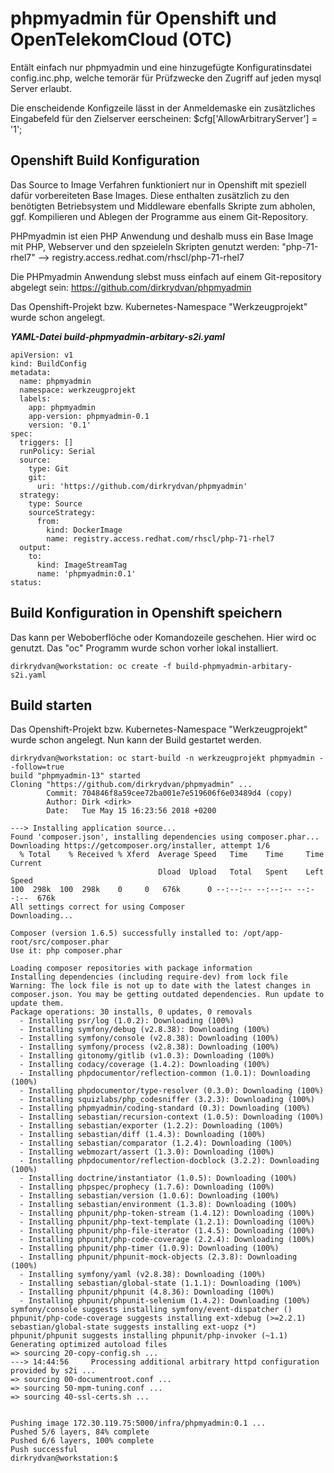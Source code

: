 # phpmyadmin für Openshift und OpenTelekomCloud (OTC)

Entält einfach nur phpmyadmin und eine hinzugefügte Konfiguratinsdatei config.inc.php,
welche temorär für Prüfzwecke den Zugriff auf jeden mysql Server erlaubt.

Die enscheidende Konfigzeile lässt in der Anmeldemaske ein zusätzliches Eingabefeld für den Zielserver eerscheinen:
$cfg['AllowArbitraryServer'] = '1';

## Openshift Build Konfiguration
Das Source to Image Verfahren funktioniert nur in Openshift mit speziell dafür vorbereiteten Base Images.
Diese enthalten zusätzlich zu den benötigten Betriebsystem und Middleware ebenfalls Skripte zum abholen, ggf. Kompilieren und Ablegen der Programme aus einem Git-Repository.

PHPmyadmin ist eien PHP Anwendung und deshalb muss ein Base Image mit PHP, Webserver und den spzeieleln Skripten genutzt werden:
"php-71-rhel7" --> registry.access.redhat.com/rhscl/php-71-rhel7

Die PHPmyadmin Anwendung slebst muss einfach auf einem Git-repository abgelegt sein:
https://github.com/dirkrydvan/phpmyadmin

Das Openshift-Projekt bzw. Kubernetes-Namespace "Werkzeugprojekt" wurde schon angelegt.


___YAML-Datei build-phpmyadmin-arbitary-s2i.yaml___
```
apiVersion: v1
kind: BuildConfig
metadata:
  name: phpmyadmin
  namespace: werkzeugprojekt
  labels:
    app: phpmyadmin
    app-version: phpmyadmin-0.1
    version: '0.1'
spec:
  triggers: []
  runPolicy: Serial
  source:
    type: Git
    git:
      uri: 'https://github.com/dirkrydvan/phpmyadmin'
  strategy:
    type: Source
    sourceStrategy:
      from:
        kind: DockerImage
        name: registry.access.redhat.com/rhscl/php-71-rhel7
  output:
    to:
      kind: ImageStreamTag
      name: 'phpmyadmin:0.1'
status:
```

## Build Konfiguration in Openshift speichern

Das kann per Weboberflöche oder Komandozeile geschehen. 
Hier wird oc genutzt. Das "oc" Programm wurde schon vorher lokal installiert.

```
dirkrydvan@workstation: oc create -f build-phpmyadmin-arbitary-s2i.yaml
```

## Build starten

Das Openshift-Projekt bzw. Kubernetes-Namespace "Werkzeugprojekt" wurde schon angelegt.
Nun kann der Build gestartet werden. 

```
dirkrydvan@workstation: oc start-build -n werkzeugprojekt phpmyadmin --follow=true
build "phpmyadmin-13" started
Cloning "https://github.com/dirkrydvan/phpmyadmin" ...
        Commit: 704846f8a59cee72ba001e7e519606f6e03489d4 (copy)
        Author: Dirk <dirk>
        Date:   Tue May 15 16:23:56 2018 +0200

---> Installing application source...
Found 'composer.json', installing dependencies using composer.phar...
Downloading https://getcomposer.org/installer, attempt 1/6
  % Total    % Received % Xferd  Average Speed   Time    Time     Time  Current
                                 Dload  Upload   Total   Spent    Left  Speed
100  298k  100  298k    0     0   676k      0 --:--:-- --:--:-- --:--:--  676k
All settings correct for using Composer
Downloading...

Composer (version 1.6.5) successfully installed to: /opt/app-root/src/composer.phar
Use it: php composer.phar

Loading composer repositories with package information
Installing dependencies (including require-dev) from lock file
Warning: The lock file is not up to date with the latest changes in composer.json. You may be getting outdated dependencies. Run update to update them.
Package operations: 30 installs, 0 updates, 0 removals
  - Installing psr/log (1.0.2): Downloading (100%)
  - Installing symfony/debug (v2.8.38): Downloading (100%)
  - Installing symfony/console (v2.8.38): Downloading (100%)
  - Installing symfony/process (v2.8.38): Downloading (100%)
  - Installing gitonomy/gitlib (v1.0.3): Downloading (100%)
  - Installing codacy/coverage (1.4.2): Downloading (100%)
  - Installing phpdocumentor/reflection-common (1.0.1): Downloading (100%)
  - Installing phpdocumentor/type-resolver (0.3.0): Downloading (100%)
  - Installing squizlabs/php_codesniffer (3.2.3): Downloading (100%)
  - Installing phpmyadmin/coding-standard (0.3): Downloading (100%)
  - Installing sebastian/recursion-context (1.0.5): Downloading (100%)
  - Installing sebastian/exporter (1.2.2): Downloading (100%)
  - Installing sebastian/diff (1.4.3): Downloading (100%)
  - Installing sebastian/comparator (1.2.4): Downloading (100%)
  - Installing webmozart/assert (1.3.0): Downloading (100%)
  - Installing phpdocumentor/reflection-docblock (3.2.2): Downloading (100%)
  - Installing doctrine/instantiator (1.0.5): Downloading (100%)
  - Installing phpspec/prophecy (1.7.6): Downloading (100%)
  - Installing sebastian/version (1.0.6): Downloading (100%)
  - Installing sebastian/environment (1.3.8): Downloading (100%)
  - Installing phpunit/php-token-stream (1.4.12): Downloading (100%)
  - Installing phpunit/php-text-template (1.2.1): Downloading (100%)
  - Installing phpunit/php-file-iterator (1.4.5): Downloading (100%)
  - Installing phpunit/php-code-coverage (2.2.4): Downloading (100%)
  - Installing phpunit/php-timer (1.0.9): Downloading (100%)
  - Installing phpunit/phpunit-mock-objects (2.3.8): Downloading (100%)
  - Installing symfony/yaml (v2.8.38): Downloading (100%)
  - Installing sebastian/global-state (1.1.1): Downloading (100%)
  - Installing phpunit/phpunit (4.8.36): Downloading (100%)
  - Installing phpunit/phpunit-selenium (1.4.2): Downloading (100%)
symfony/console suggests installing symfony/event-dispatcher ()
phpunit/php-code-coverage suggests installing ext-xdebug (>=2.2.1)
sebastian/global-state suggests installing ext-uopz (*)
phpunit/phpunit suggests installing phpunit/php-invoker (~1.1)
Generating optimized autoload files
=> sourcing 20-copy-config.sh ...
---> 14:44:56     Processing additional arbitrary httpd configuration provided by s2i ...
=> sourcing 00-documentroot.conf ...
=> sourcing 50-mpm-tuning.conf ...
=> sourcing 40-ssl-certs.sh ...


Pushing image 172.30.119.75:5000/infra/phpmyadmin:0.1 ...
Pushed 5/6 layers, 84% complete
Pushed 6/6 layers, 100% complete
Push successful
dirkrydvan@workstation:$ 
```
